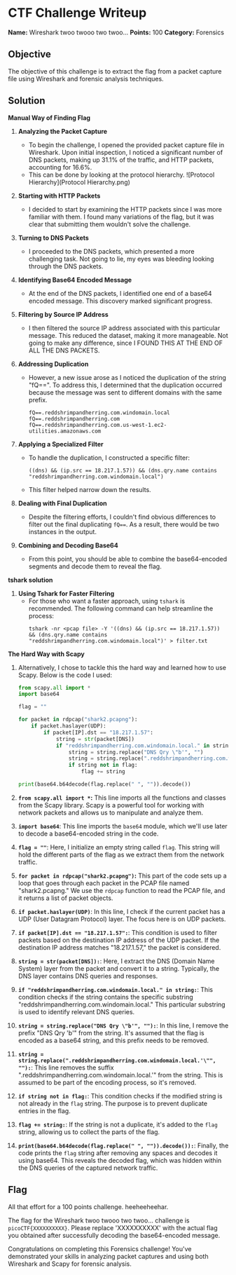 # CTF Challenge Writeup
**Name:** Wireshark twoo twooo two twoo...
**Points:** 100
**Category:** Forensics

## Objective

The objective of this challenge is to extract the flag from a packet capture file using Wireshark and forensic analysis techniques.

## Solution

**Manual Way of Finding Flag**
1. **Analyzing the Packet Capture**
   - To begin the challenge, I opened the provided packet capture file in Wireshark. Upon initial inspection, I noticed a significant number of DNS packets, making up 31.1% of the traffic, and HTTP packets, accounting for 16.6%.
   - This can be done by looking at the protocol hierarchy.
   ![Protocol Hierarchy](Protocol Hierarchy.png)

2. **Starting with HTTP Packets**
   - I decided to start by examining the HTTP packets since I was more familiar with them. I found many variations of the flag, but it was clear that submitting them wouldn't solve the challenge. 

3. **Turning to DNS Packets**
   - I proceeded to the DNS packets, which presented a more challenging task. Not going to lie, my eyes was bleeding looking through the DNS packets.

4. **Identifying Base64 Encoded Message**
   - At the end of the DNS packets, I identified one end of a base64 encoded message. This discovery marked significant progress.

5. **Filtering by Source IP Address**
   - I then filtered the source IP address associated with this particular message. This reduced the dataset, making it more manageable. Not going to make any difference, since I FOUND THIS AT THE END OF ALL THE DNS PACKETS.

6. **Addressing Duplication**
   - However, a new issue arose as I noticed the duplication of the string "fQ==". To address this, I determined that the duplication occurred because the message was sent to different domains with the same prefix.
        ```
        fQ==.reddshrimpandherring.com.windomain.local
        fQ==.reddshrimpandherring.com
        fQ==.reddshrimpandherring.com.us-west-1.ec2-utilities.amazonaws.com
        ```

7. **Applying a Specialized Filter**
   - To handle the duplication, I constructed a specific filter: 
        ```
        ((dns) && (ip.src == 18.217.1.57)) && (dns.qry.name contains "reddshrimpandherring.com.windomain.local")
        ```
   - This filter helped narrow down the results.

8. **Dealing with Final Duplication**
   - Despite the filtering efforts, I couldn't find obvious differences to filter out the final duplicating ```fQ==```. As a result, there would be two instances in the output.

9. **Combining and Decoding Base64**
   - From this point, you should be able to combine the base64-encoded segments and decode them to reveal the flag.

**tshark solution**
1. **Using Tshark for Faster Filtering**
   - For those who want a faster approach, using `tshark` is recommended. The following command can help streamline the process:
        ```shell
        tshark -nr <pcap file> -Y '((dns) && (ip.src == 18.217.1.57)) && (dns.qry.name contains "reddshrimpandherring.com.windomain.local")' > filter.txt
        ```
**The Hard Way with Scapy**
1. Alternatively, I chose to tackle this the hard way and learned how to use Scapy. Below is the code I used:

    ```python
    from scapy.all import *
    import base64
    
    flag = ""
    
    for packet in rdpcap("shark2.pcapng"):
        if packet.haslayer(UDP):
            if packet[IP].dst == "18.217.1.57":
                string = str(packet[DNS])
                if "reddshrimpandherring.com.windomain.local." in string:
                    string = string.replace("DNS Qry \"b'", "")
                    string = string.replace(".reddshrimpandherring.com.windomain.local.'\"", "")
                    if string not in flag:
                        flag += string
    
    print(base64.b64decode(flag.replace(" ", "")).decode())
    ```
1. **`from scapy.all import *`:** This line imports all the functions and classes from the Scapy library. Scapy is a powerful tool for working with network packets and allows us to manipulate and analyze them.

2. **`import base64`**: This line imports the `base64` module, which we'll use later to decode a base64-encoded string in the code.

3. **```flag = ""```**: Here, I initialize an empty string called `flag`. This string will hold the different parts of the flag as we extract them from the network traffic.

4. **```for packet in rdpcap("shark2.pcapng")```:** This part of the code sets up a loop that goes through each packet in the PCAP file named "shark2.pcapng." We use the `rdpcap` function to read the PCAP file, and it returns a list of packet objects.

5. **`if packet.haslayer(UDP)`**: In this line, I check if the current packet has a UDP (User Datagram Protocol) layer. The focus here is on UDP packets.

6. **`if packet[IP].dst == "18.217.1.57":`**: This condition is used to filter packets based on the destination IP address of the UDP packet. If the destination IP address matches "18.217.1.57," the packet is considered.

7. **`string = str(packet[DNS]):`**: Here, I extract the DNS (Domain Name System) layer from the packet and convert it to a string. Typically, the DNS layer contains DNS queries and responses.

8. **`if "reddshrimpandherring.com.windomain.local." in string:`**: This condition checks if the string contains the specific substring "reddshrimpandherring.com.windomain.local." This particular substring is used to identify relevant DNS queries.

9. **`string = string.replace("DNS Qry \"b'", ""):`**: In this line, I remove the prefix "DNS Qry 'b'" from the string. It's assumed that the flag is encoded as a base64 string, and this prefix needs to be removed.

10. **`string = string.replace(".reddshrimpandherring.com.windomain.local.'\"", ""):`**: This line removes the suffix ".reddshrimpandherring.com.windomain.local.'" from the string. This is assumed to be part of the encoding process, so it's removed.

11. **`if string not in flag:`**: This condition checks if the modified string is not already in the `flag` string. The purpose is to prevent duplicate entries in the flag.

12. **`flag += string:`**: If the string is not a duplicate, it's added to the `flag` string, allowing us to collect the parts of the flag.

13. **`print(base64.b64decode(flag.replace(" ", "")).decode()):`**: Finally, the code prints the `flag` string after removing any spaces and decodes it using base64. This reveals the decoded flag, which was hidden within the DNS queries of the captured network traffic.


## Flag
All that effort for a 100 points challenge. heeheeheehar.

The flag for the Wireshark twoo twooo two twoo... challenge is `picoCTF{XXXXXXXXXX}`. Please replace 'XXXXXXXXXX' with the actual flag you obtained after successfully decoding the base64-encoded message.

Congratulations on completing this Forensics challenge! You've demonstrated your skills in analyzing packet captures and using both Wireshark and Scapy for forensic analysis.
